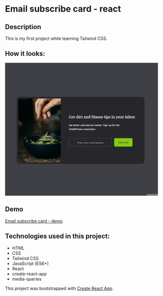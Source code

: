 # Email subscribe card - react

## Description

This is my first project while learning Tailwind CSS.

## How it looks: 
![](https://github.com/saneckaA/Email-subscribe-card-react/blob/main/src/images/email-animation.gif?raw=true)

## Demo
[Email subscribe card - demo](https://saneckaa.github.io/email-subscribe-card-react/)

## Technologies used in this project: 
- HTML
- CSS
- Tailwind CSS
- JavaScript (ES6+)
- React
- create-react-app
- media-queries

This project was bootstrapped with [Create React App](https://github.com/facebook/create-react-app).

